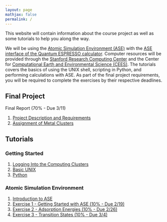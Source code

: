 ```yaml
---
layout: page
mathjax: false 
permalink: /
---
```


This website will contain information about the course project as well as some tutorials to help you along the way.

We will be using the [Atomic Simulation Environment (ASE)](https://wiki.fysik.dtu.dk/ase/) with the [ASE interface of the Quantum ESPRESSO calculator](http://github.com/vossjo/ase-espresso). Computer resources will be provided through the [Stanford Research Computing Center](https://srcc.stanford.edu/) and the Center for [Computational Earth  and Environmental Science (CEES)](http://cees.stanford.edu/index.php). The tutorials covers the basics of using the UNIX shell, scripting in Python, and performing calculations with ASE. As part of the final project requirements, you will be required to complete the exercises by their respective deadlines.

## Final Project
Final Report (70% - Due 3/11)

1. [Project Description and Requirements](Project/)
2. [Assignment of Metal Clusters](Project_Assignments/)

## Tutorials

### Getting Started

1. [Logging Into the Computing Clusters](Clusters/)
2. [Basic UNIX](UNIX/)
3. [Python](Python/)

### Atomic Simulation Environment

1. [Introduction to ASE](ASE/)
2. [Exercise 1 - Getting Started with ASE (10% - Due 2/19)](ASE/Getting_Started/)
3. [Exercise 2 - Adsorption Energies (10% - Due 2/26)](ASE/Adsorption/)
4. [Exercise 3 - Transition States (10% - Due 3/4)](ASE/Transition_States/)

